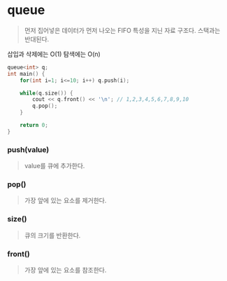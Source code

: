 # queue

> 먼저 집어넣은 데이터가 먼저 나오는 FIFO 특성을 지닌 자료 구조다. 스택과는 반대된다.

삽입과 삭제에는 O(1)
탐색에는 O(n)

```c++
queue<int> q;
int main() {
    for(int i=1; i<=10; i++) q.push(i);

    while(q.size()) {
        cout << q.front() << '\n'; // 1,2,3,4,5,6,7,8,9,10
        q.pop();
    }

    return 0;
}
```

### push(value)

> value를 큐에 추가한다.

### pop()

> 가장 앞에 있는 요소를 제거한다.

### size()

> 큐의 크기를 반환한다.

### front()

> 가장 앞에 있는 요소를 참조한다.
